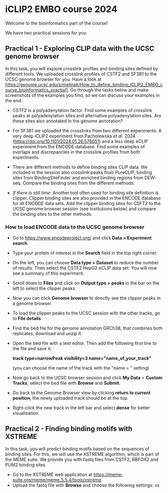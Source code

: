 # iCLIP2 EMBO course 2024

Welcome to the bioinformatics part of the course! 

We have two practical sessions for you.

## Practical 1 - Exploring CLIP data with the UCSC genome browser

In this task, you will explore crosslink profiles and binding sites defined by different tools. We uploaded crosslink profiles of CSTF2 and SF3B1 to the UCSC genome browser for you. Have a look at https://genome.ucsc.edu/s/melinak/How_to_define_binding_iCLIP2_EMBO_course_bioinformatics_practial1. Go through the tasks below and make screenshots of the examples you find, so we can discuss your examples in the end.

- CSTF2 is a polyadenylation factor. Find some examples of crosslink peaks at polyadenylation sites and alternative polyadenylation sites. Are these sites also annotated in the genome annotation?

- For SF3B1 we uploaded the crosslinks from two different experiments: A very deep iCLIP2 experiment from Pacholewska *et al.* 2024 (https://doi.org/10.1101/2024.01.26.576051) and a less deep eCLIP experiment from the ENCODE database. Find some examples of overlaps and discrepancies in the crosslink profiles from both experiments.

- There are different methods to define binding sites CLIP data. We included in the session also crosslink peaks from PureCLIP, binding sites from BindingSiteFinder and enriched binding regions from DEW-seq. Compare the binding sites from the different methods.
  
- *If there is still time:* Another tool often used for binding site definition is clipper. Clipper binding sites are also provided in the ENCODE database for all ENCODE data sets. Add the clipper binding sites for CSFT2 to the UCSC genome browser session (see institutions below) and compare the binding sites to the other methods.

### How to load ENCODE data to the UCSC genome browser

- Go to https://www.encodeproject.org/ and click **Data > Experiment search**.
- Type your protein of interest in the **Search** field in the top right corner.
- On the left, you can choose **Data type > Dataset** to reduce the number of results. Then select the CSTF2 HepG2 eCLIP data set. You will now see a summary of this experiment.
- Scroll down to **Files** and click on **Output type > peaks** in the bar on the left to select the clipper peaks.
- Now you can click **Genome browser** to directly see the clipper peaks in a genome browser.
- To load the clipper peaks to the UCSC session with the other tracks, go to **File details**
- Find the bed file for the genome annotation GRCh38, that combines both replicates, download and unzip it.
- Open the bed file with a text editor. Then add the following first line to the file and save it:
  
  **track type=narrowPeak visibility=3 name="name_of_your_track"**

  (you can choose the name of the track with the "name = " setting)
- Now go back to the UCSC browser session and click **My Data** > **Custom Tracks**, select the bed file with **Browse** and **Submit**.
- Go back to the Genome Browser view by clicking **return to current position**, the newly uploaded track should be at the top.
- Right-click the new track in the left bar and select **dense** for better visualisation.



## Practical 2 - Finding binding motifs with XSTREME

In this task, you will predict binding motifs based on the sequences of binding sites. For this, we will use the XSTREME algorithm, which is part of the MEME suite. We provide you with fastq files from CSTF2, RBFOX2 and PUM2 binding sites.

- Go to the XSTREME web application at https://meme-suite.org/meme/meme_5.5.4/tools/xstreme.
- Upload the fastq file with **Browse** and choose the following settings:
  xx
  




